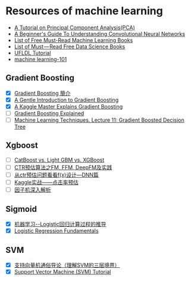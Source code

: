 # Resources of machine learning

* [A Tutorial on Principal Component Analysis(PCA)](https://arxiv.org/pdf/1404.1100.pdf)
* [A Beginner's Guide To Understanding Convolutional Neural Networks](https://adeshpande3.github.io/A-Beginner%27s-Guide-To-Understanding-Convolutional-Neural-Networks/)
* [List of Free Must-Read Machine Learning Books](https://towardsdatascience.com/list-of-free-must-read-machine-learning-books-89576749d2ff)
* [List of Must — Read Free Data Science Books](https://towardsdatascience.com/list-of-must-read-free-data-science-books-bfae4c5c5a16)
* [UFLDL Tutorial](http://deeplearning.stanford.edu/wiki/index.php/UFLDL_Tutorial)
* [machine learning-101](https://medium.com/machine-learning-101)


## Gradient Boosting

- [x] [Gradient Boosting 簡介](https://medium.com/@cwchang/gradient-boosting-%E7%B0%A1%E4%BB%8B-f3a578ae7205)
- [x] [A Gentle Introduction to Gradient Boosting](http://www.ccs.neu.edu/home/vip/teach/MLcourse/4_boosting/slides/gradient_boosting.pdf)
- [x] [A Kaggle Master Explains Gradient Boosting](http://blog.kaggle.com/2017/01/23/a-kaggle-master-explains-gradient-boosting/)
- [ ] [Gradient Boosting Explained](https://gormanalysis.com/gradient-boosting-explained/)
- [ ] [Machine Learning Techniques. Lecture 11: Gradient Boosted Decision Tree](https://www.csie.ntu.edu.tw/~htlin/mooc/doc/211_handout.pdf)

## Xgboost

- [ ] [CatBoost vs. Light GBM vs. XGBoost](https://towardsdatascience.com/catboost-vs-light-gbm-vs-xgboost-5f93620723db?spm=5176.9876270.0.0.2f172ef10Rz9hu)
- [ ] [CTR预估算法之FM, FFM, DeepFM及实践](https://blog.csdn.net/John_xyz/article/details/78933253)
- [ ] [从ctr预估问题看看f(x)设计—DNN篇](https://zhuanlan.zhihu.com/p/28202287?spm=5176.9876270.0.0.2f172ef10Rz9hu)
- [ ] [Kaggle实战——点击率预估](https://zhuanlan.zhihu.com/p/32500652?spm=5176.9876270.0.0.2f172ef10Rz9hu)
- [ ] [因子机深入解析](https://tracholar.github.io/machine-learning/2017/03/10/factorization-machine.html)

## Sigmoid

- [x] [机器学习--Logistic回归计算过程的推导](https://blog.csdn.net/ligang_csdn/article/details/53838743)
- [x] [Logistic Regression Fundamentals](https://gormanalysis.com/logistic-regression-fundamentals/)

## SVM

- [x] [支持向量机通俗导论（理解SVM的三层境界）](https://blog.csdn.net/v_JULY_v/article/details/7624837)
- [x] [Support Vector Machine (SVM) Tutorial](https://blog.statsbot.co/support-vector-machines-tutorial-c1618e635e93)
